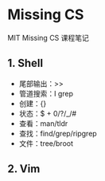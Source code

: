 # Missing CS

MIT Missing CS 课程笔记

## 1. Shell

* 尾部输出：>> 
* 管道搜索：I grep
* 创建：{}
* 状态：$ + 0/?/_/#
* 查看：man/tldr
* 查找：find/grep/ripgrep
* 文件：tree/broot


## 2. Vim

